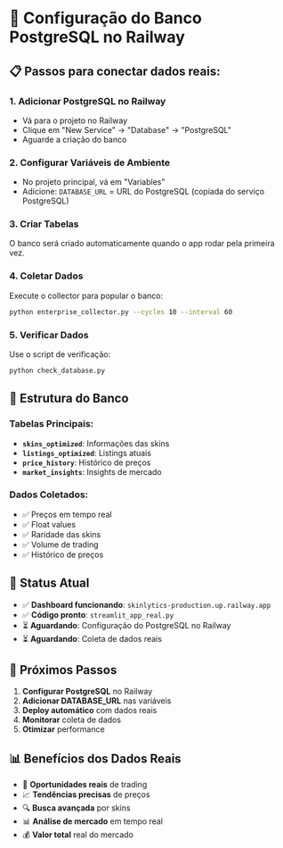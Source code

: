 # 🚀 Configuração do Banco PostgreSQL no Railway

## 📋 Passos para conectar dados reais:

### 1. **Adicionar PostgreSQL no Railway**
- Vá para o projeto no Railway
- Clique em "New Service" → "Database" → "PostgreSQL"
- Aguarde a criação do banco

### 2. **Configurar Variáveis de Ambiente**
- No projeto principal, vá em "Variables"
- Adicione: `DATABASE_URL` = URL do PostgreSQL (copiada do serviço PostgreSQL)

### 3. **Criar Tabelas**
O banco será criado automaticamente quando o app rodar pela primeira vez.

### 4. **Coletar Dados**
Execute o collector para popular o banco:
```bash
python enterprise_collector.py --cycles 10 --interval 60
```

### 5. **Verificar Dados**
Use o script de verificação:
```bash
python check_database.py
```

## 🔧 Estrutura do Banco

### Tabelas Principais:
- **`skins_optimized`**: Informações das skins
- **`listings_optimized`**: Listings atuais
- **`price_history`**: Histórico de preços
- **`market_insights`**: Insights de mercado

### Dados Coletados:
- ✅ Preços em tempo real
- ✅ Float values
- ✅ Raridade das skins
- ✅ Volume de trading
- ✅ Histórico de preços

## 🎯 Status Atual

- ✅ **Dashboard funcionando**: `skinlytics-production.up.railway.app`
- ✅ **Código pronto**: `streamlit_app_real.py`
- ⏳ **Aguardando**: Configuração do PostgreSQL no Railway
- ⏳ **Aguardando**: Coleta de dados reais

## 🚀 Próximos Passos

1. **Configurar PostgreSQL** no Railway
2. **Adicionar DATABASE_URL** nas variáveis
3. **Deploy automático** com dados reais
4. **Monitorar** coleta de dados
5. **Otimizar** performance

## 📊 Benefícios dos Dados Reais

- 🎯 **Oportunidades reais** de trading
- 📈 **Tendências precisas** de preços
- 🔍 **Busca avançada** por skins
- 📊 **Análise de mercado** em tempo real
- 💰 **Valor total** real do mercado
